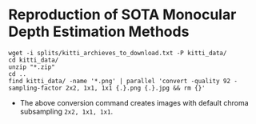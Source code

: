 # Reproduction of SOTA Monocular Depth Estimation Methods
```
wget -i splits/kitti_archieves_to_download.txt -P kitti_data/
cd kitti_data/
unzip "*.zip"
cd ..
find kitti_data/ -name '*.png' | parallel 'convert -quality 92 -sampling-factor 2x2, 1x1, 1x1 {.}.png {.}.jpg && rm {}'
```
- The above conversion command creates images with default chroma subsampling `2x2, 1x1, 1x1`. 
